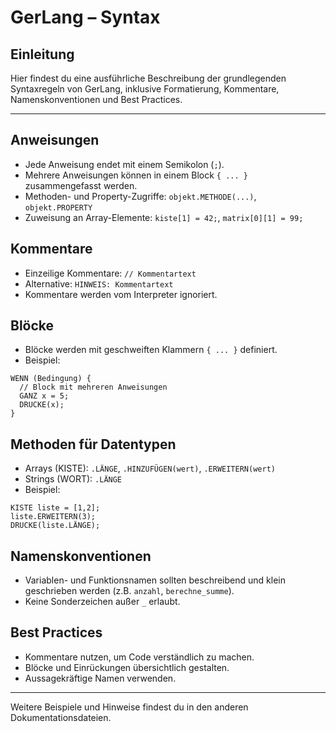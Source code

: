 # GerLang – Syntax

## Einleitung
Hier findest du eine ausführliche Beschreibung der grundlegenden Syntaxregeln von GerLang, inklusive Formatierung, Kommentare, Namenskonventionen und Best Practices.

---

## Anweisungen
- Jede Anweisung endet mit einem Semikolon (`;`).
- Mehrere Anweisungen können in einem Block `{ ... }` zusammengefasst werden.
- Methoden- und Property-Zugriffe: `objekt.METHODE(...)`, `objekt.PROPERTY`
- Zuweisung an Array-Elemente: `kiste[1] = 42;`, `matrix[0][1] = 99;`

## Kommentare
- Einzeilige Kommentare: `// Kommentartext`
- Alternative: `HINWEIS: Kommentartext`
- Kommentare werden vom Interpreter ignoriert.

## Blöcke
- Blöcke werden mit geschweiften Klammern `{ ... }` definiert.
- Beispiel:

```gerlang
WENN (Bedingung) {
  // Block mit mehreren Anweisungen
  GANZ x = 5;
  DRUCKE(x);
}
```

## Methoden für Datentypen
- Arrays (KISTE): `.LÄNGE`, `.HINZUFÜGEN(wert)`, `.ERWEITERN(wert)`
- Strings (WORT): `.LÄNGE`
- Beispiel:
```gerlang
KISTE liste = [1,2];
liste.ERWEITERN(3);
DRUCKE(liste.LÄNGE);
```

## Namenskonventionen
- Variablen- und Funktionsnamen sollten beschreibend und klein geschrieben werden (z.B. `anzahl`, `berechne_summe`).
- Keine Sonderzeichen außer `_` erlaubt.

## Best Practices
- Kommentare nutzen, um Code verständlich zu machen.
- Blöcke und Einrückungen übersichtlich gestalten.
- Aussagekräftige Namen verwenden.

---

Weitere Beispiele und Hinweise findest du in den anderen Dokumentationsdateien.
